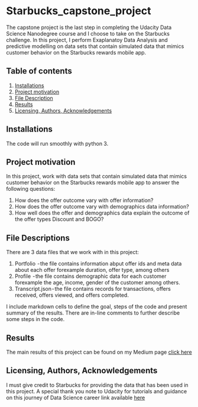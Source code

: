 # Starbucks_capstone_project
The capstone project is the last step in completing the Udacity Data Science Nanodegree course and I choose to take on the Starbucks challenge.
In this project, I perform Exaplanatoy Data Analysis and predictive modelling on data sets that contain simulated data that mimics customer behavior on the Starbucks rewards mobile app.
## **Table of contents**
1. [Installations](#header-name)
2. [Project motivation](#header-name)
3. [File Description](#header-name)
4. [Results](#header-name)
5. [Licensing, Authors, Acknowledgements](#header-name)
## **Installations**
The code will run smoothly with python 3.
## **Project motivation**
In this project, work with data sets that contain simulated data that mimics customer behavior on the Starbucks rewards mobile app to answer the following questions:
1. How does the offer outcome vary with offer information?
2. How does the offer outcome vary with demographics data information?
3. How well does the offer and demographics data explain the outcome of the offer types Discount and BOGO?
## **File Descriptions**
There are 3 data files that we work with in this project:
1. Portfolio  - the file contains information abput offer ids and meta data about each offer forexample duration, offer type, among others
2. Profile  - the file contains demographic data for each customer forexample the age, income, gender of the customer among others.
3. Transcript.json - the file contains records for transactions, offers received, offers viewed, and offers completed.

I include markdown cells to define the goal, steps of the code and present summary of the results.
There are in-line comments to further describe some steps in the code.

## **Results**
The main results of this project can be found on my Medium page [click here]()

## **Licensing, Authors, Acknowledgements**
I must give credit to Starbucks for providing the data that has been used in this project. 
A special thank you note to Udacity for tutorials and guidance on this journey of Data Science career link available [here](https://www.udacity.com/)
